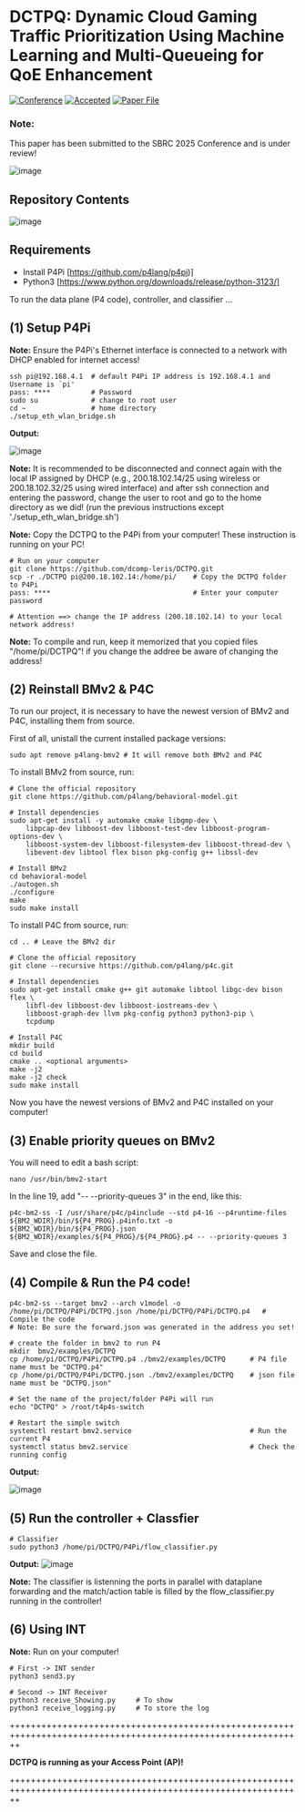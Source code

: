 # DCTPQ: Dynamic Cloud Gaming Traffic Prioritization Using Machine Learning and Multi-Queueing for QoE Enhancement

[![Conference](https://img.shields.io/badge/submitted-SBRC2025-blue)](https://sbrc.sbc.org.br/2025/pt_br/)
[![Accepted](https://img.shields.io/badge/Presentation-2025/03/14-yellow)]([https://sbrc.sbc.org.br/2025/en/sessoes-tecnicas-trilha-principal/])
[![Paper File](https://img.shields.io/badge/PDF-2025/03/14-green)]([https://github.com/dcomp-leris/DCTPQ/blob/main/SBRC_Paper_2025.pdf])


### **Note:**
This paper has been submitted to the SBRC 2025 Conference and is under review!



![image](https://github.com/user-attachments/assets/6c81c53a-d220-4ad2-96b0-6c5303e119af)

## Repository Contents
![image](https://github.com/user-attachments/assets/355715e7-7a9f-438c-97b9-32cb9232c45e)

## Requirements
- Install P4Pi [https://github.com/p4lang/p4pi)]
- Python3 [https://www.python.org/downloads/release/python-3123/]

To run the data plane (P4 code), controller, and classifier ...




## (1) Setup P4Pi 
**Note:** Ensure the P4Pi's Ethernet interface is connected to a network with DHCP enabled for internet access!

    ssh pi@192.168.4.1  # default P4Pi IP address is 192.168.4.1 and Username is `pi' 
    pass: ****          # Password    
    sudo su             # change to root user
    cd ~                # home directory
    ./setup_eth_wlan_bridge.sh

**Output:**

![image](https://github.com/user-attachments/assets/908fbf99-b0d6-4a2e-919a-de39bb7f0d20)

**Note:** It is recommended to be disconnected and connect again with the local IP assigned by DHCP (e.g., 200.18.102.14/25 using wireless or 200.18.102.32/25 using wired interface) and after
ssh connection and entering the password, change the user to root and go to the home directory as we did! (run the previous instructions except './setup_eth_wlan_bridge.sh')

**Note:** Copy the DCTPQ to the P4Pi from your computer! 
These instruction is running on your PC!

    # Run on your computer 
    git clone https://github.com/dcomp-leris/DCTPQ.git
    scp -r ./DCTPQ pi@200.18.102.14:/home/pi/    # Copy the DCTPQ folder to P4Pi 
    pass: ****                                   # Enter your computer password
    
    # Attention ==> change the IP address (200.18.102.14) to your local network address!


**Note:** To compile and run, keep it memorized that you copied files "/home/pi/DCTPQ"! if you change the addree be aware of changing the address! 

## (2) Reinstall BMv2 & P4C

To run our project, it is necessary to have the newest version of BMv2 and P4C, installing them from source.

First of all, unistall the current installed package versions:

    sudo apt remove p4lang-bmv2 # It will remove both BMv2 and P4C

To install BMv2 from source, run:

    # Clone the official repository
    git clone https://github.com/p4lang/behavioral-model.git

    # Install dependencies
    sudo apt-get install -y automake cmake libgmp-dev \
        libpcap-dev libboost-dev libboost-test-dev libboost-program-options-dev \
        libboost-system-dev libboost-filesystem-dev libboost-thread-dev \
        libevent-dev libtool flex bison pkg-config g++ libssl-dev
    
    # Install BMv2
    cd behavioral-model
    ./autogen.sh
    ./configure
    make
    sudo make install

To install P4C from source, run:

    cd .. # Leave the BMv2 dir

    # Clone the official repository
    git clone --recursive https://github.com/p4lang/p4c.git

    # Install dependencies
    sudo apt-get install cmake g++ git automake libtool libgc-dev bison flex \
        libfl-dev libboost-dev libboost-iostreams-dev \
        libboost-graph-dev llvm pkg-config python3 python3-pip \
        tcpdump

    # Install P4C
    mkdir build
    cd build
    cmake .. <optional arguments>
    make -j2
    make -j2 check
    sudo make install

Now you have the newest versions of BMv2 and P4C installed on your computer!

## (3) Enable priority queues on BMv2

You will need to edit a bash script:

    nano /usr/bin/bmv2-start

In the line 19, add "-- --priority-queues 3" in the end, like this:

    p4c-bm2-ss -I /usr/share/p4c/p4include --std p4-16 --p4runtime-files ${BM2_WDIR}/bin/${P4_PROG}.p4info.txt -o ${BM2_WDIR}/bin/${P4_PROG}.json ${BM2_WDIR}/examples/${P4_PROG}/${P4_PROG}.p4 -- --priority-queues 3

Save and close the file.

## (4) Compile & Run the P4 code!
    p4c-bm2-ss --target bmv2 --arch v1model -o /home/pi/DCTPQ/P4Pi/DCTPQ.json /home/pi/DCTPQ/P4Pi/DCTPQ.p4   # Compile the code
    # Note: Be sure the forward.json was generated in the address you set!

    # create the folder in bmv2 to run P4 
    mkdir  bmv2/examples/DCTPQ        
    cp /home/pi/DCTPQ/P4Pi/DCTPQ.p4 ./bmv2/examples/DCTPQ      # P4 file name must be "DCTPQ.p4"
    cp /home/pi/DCTPQ/P4Pi/DCTPQ.json ./bmv2/examples/DCTPQ    # json file name must be "DCTPQ.json"

    # Set the name of the project/folder P4Pi will run
    echo "DCTPQ" > /root/t4p4s-switch

    # Restart the simple switch 
    systemctl restart bmv2.service                             # Run the current P4
    systemctl status bmv2.service                              # Check the running config 

**Output:**

![image](https://github.com/user-attachments/assets/424b39e1-2576-4ee6-b646-38c17f518067)

## (5) Run the controller + Classfier 

    # Classifier
    sudo python3 /home/pi/DCTPQ/P4Pi/flow_classifier.py

**Output:**
![image](https://github.com/user-attachments/assets/45b61843-afbf-4e35-b28a-2db24482e6cc)

    

**Note:** The classifier is listenning the ports in parallel with dataplane forwarding and the match/action table is filled by the flow_classifier.py running in the controller!

## (6) Using INT
**Note:** Run on your computer!

    # First -> INT sender
    python3 send3.py

    # Second -> INT Receiver
    python3 receive_Showing.py     # To show
    python3 receive_logging.py     # To store the log


++++++++++++++++++++++++++++++++++++++++++++++++++++++++++++++++++++++++++++++++++++++++++++++++++++++++++++++

**DCTPQ is running as your Access Point (AP)!**

++++++++++++++++++++++++++++++++++++++++++++++++++++++++++++++++++++++++++++++++++++++++++++++++++++++++++++++

